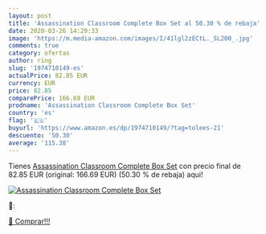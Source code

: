 ```yaml
---
layout: post
title: 'Assassination Classroom Complete Box Set al 50.30 % de rebaja'
date: 2020-03-26 14:29:33
image: 'https://m.media-amazon.com/images/I/41lgl2zECtL._SL200_.jpg'
comments: true
category: ofertas
author: ring
slug: '1974710149-es'
actualPrice: 82.85 EUR
currency: EUR
price: 82.85
comparePrice: 166.69 EUR
prodname: 'Assassination Classroom Complete Box Set'
country: 'es'
flag: '🇪🇸'
buyurl: 'https://www.amazon.es/dp/1974710149/?tag=tolees-21'
descuento: '50.30'
average: '115.38'
---
```


Tienes [Assassination Classroom Complete Box Set](https://www.amazon.es/dp/1974710149/?tag=tolees-21) con precio final de  82.85 EUR (original: 166.69 EUR) (50.30 %  de rebaja) aqui!

[![Assassination Classroom Complete Box Set](https://m.media-amazon.com/images/I/41lgl2zECtL._SL200_.jpg)](https://www.amazon.es/dp/1974710149/?tag=tolees-21)

🔎:


[🛒 Comprar!!!](https://www.amazon.es/dp/1974710149/?tag=tolees-21)

